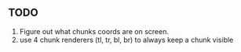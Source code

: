 ## TODO

1. Figure out what chunks coords are on screen.
2. use 4 chunk renderers (tl, tr, bl, br) to always keep a chunk visible